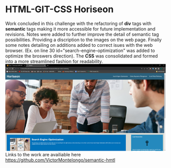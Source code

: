 # HTML-GIT-CSS **Horiseon**
Work concluded in this challenge with the refactoring of **div** tags with **semantic** tags making it more accessible for future implementation and revisions.
Notes were added to further improve the detail of semantic tag possibilities. Providing a discription to the images on the web page. Finally some notes detailing on additions added to correct isues with the web browser. (Ex. on line 30 id="search-engine-optimization" was added to optimize the broswers direction). 
The **CSS** was consolidated and formed into a more streamlined fashion for readability.
![Homepage of the Horiseon](./assets/images/image.png "Horiseon")
Links to the work are availiable here https://github.com/VictorMontelongo/semantic-hmtl 